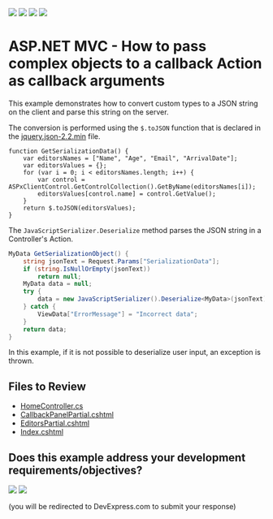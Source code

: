 <!-- default badges list -->
![](https://img.shields.io/endpoint?url=https://codecentral.devexpress.com/api/v1/VersionRange/128552755/14.1.3%2B)
[![](https://img.shields.io/badge/Open_in_DevExpress_Support_Center-FF7200?style=flat-square&logo=DevExpress&logoColor=white)](https://supportcenter.devexpress.com/ticket/details/E3338)
[![](https://img.shields.io/badge/📖_How_to_use_DevExpress_Examples-e9f6fc?style=flat-square)](https://docs.devexpress.com/GeneralInformation/403183)
[![](https://img.shields.io/badge/💬_Leave_Feedback-feecdd?style=flat-square)](#does-this-example-address-your-development-requirementsobjectives)
<!-- default badges end -->

# ASP.NET MVC - How to pass complex objects to a callback Action as callback arguments

This example demonstrates how to convert custom types to a JSON string on the client and parse this string on the server. 

The conversion is performed using the `$.toJSON` function that is declared in the [jquery.json-2.2.min](https://github.com/krinkle/jquery-json) file. 

```jscript
function GetSerializationData() {
    var editorsNames = ["Name", "Age", "Email", "ArrivalDate"];
    var editorsValues = {};
    for (var i = 0; i < editorsNames.length; i++) {
        var control = ASPxClientControl.GetControlCollection().GetByName(editorsNames[i]);
        editorsValues[control.name] = control.GetValue();
    }
    return $.toJSON(editorsValues);
}
```

The `JavaScriptSerializer.Deserialize` method parses the JSON string in a Controller's Action.

```csharp
MyData GetSerializationObject() {
    string jsonText = Request.Params["SerializationData"];
    if (string.IsNullOrEmpty(jsonText))
        return null;
    MyData data = null;
    try {
        data = new JavaScriptSerializer().Deserialize<MyData>(jsonText);
    } catch {
        ViewData["ErrorMessage"] = "Incorrect data";
    }
    return data;
}
```

In this example, if it is not possible to deserialize user input, an exception is thrown.

## Files to Review

* [HomeController.cs](./CS/DevExpress.Razor/Controllers/HomeController.cs)
* [CallbackPanelPartial.cshtml](./CS/DevExpress.Razor/Views/Home/CallbackPanelPartial.cshtml)
* [EditorsPartial.cshtml](./CS/DevExpress.Razor/Views/Home/EditorsPartial.cshtml)
* [Index.cshtml](./CS/DevExpress.Razor/Views/Home/Index.cshtml)
<!-- feedback -->
## Does this example address your development requirements/objectives?

[<img src="https://www.devexpress.com/support/examples/i/yes-button.svg"/>](https://www.devexpress.com/support/examples/survey.xml?utm_source=github&utm_campaign=asp-net-mvc-convert-custom-types-to-from-json&~~~was_helpful=yes) [<img src="https://www.devexpress.com/support/examples/i/no-button.svg"/>](https://www.devexpress.com/support/examples/survey.xml?utm_source=github&utm_campaign=asp-net-mvc-convert-custom-types-to-from-json&~~~was_helpful=no)

(you will be redirected to DevExpress.com to submit your response)
<!-- feedback end -->
